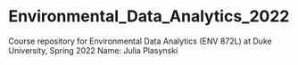 # Environmental_Data_Analytics_2022

Course repository for Environmental Data Analytics (ENV 872L) at Duke University, Spring 2022
Name: Julia Plasynski
